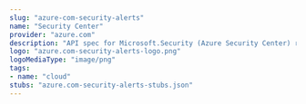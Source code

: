 ```yaml
---
slug: "azure-com-security-alerts"
name: "Security Center"
provider: "azure.com"
description: "API spec for Microsoft.Security (Azure Security Center) resource provider"
logo: "azure.com-security-alerts-logo.png"
logoMediaType: "image/png"
tags:
- name: "cloud"
stubs: "azure.com-security-alerts-stubs.json"
---
```

